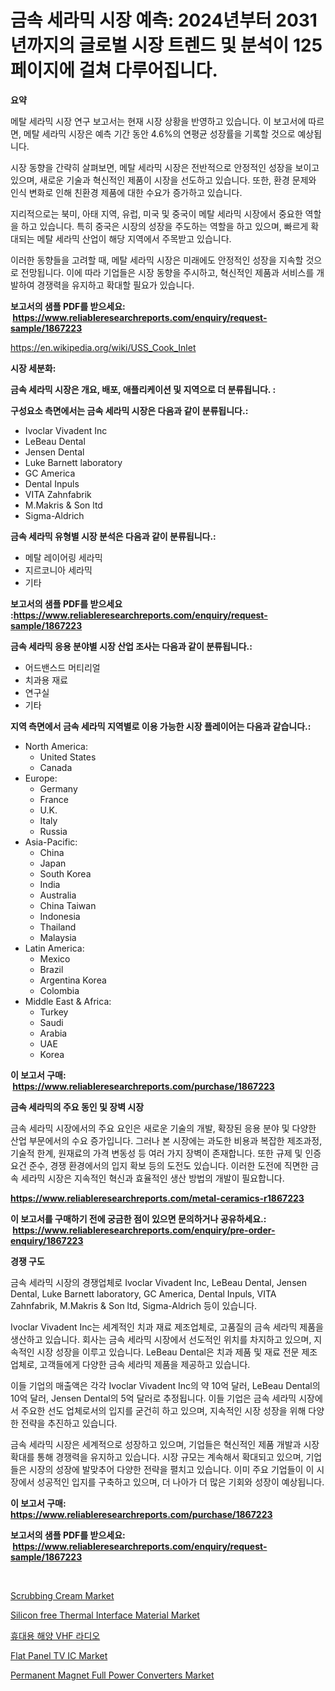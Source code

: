 <p><h1>금속 세라믹 시장 예측: 2024년부터 2031년까지의 글로벌 시장 트렌드 및 분석이 125 페이지에 걸쳐 다루어집니다.</h1></p><p><strong>요약</strong></p>
<p><p>메탈 세라믹 시장 연구 보고서는 현재 시장 상황을 반영하고 있습니다. 이 보고서에 따르면, 메탈 세라믹 시장은 예측 기간 동안 4.6%의 연평균 성장률을 기록할 것으로 예상됩니다. </p><p>시장 동향을 간략히 살펴보면, 메탈 세라믹 시장은 전반적으로 안정적인 성장을 보이고 있으며, 새로운 기술과 혁신적인 제품이 시장을 선도하고 있습니다. 또한, 환경 문제와 인식 변화로 인해 친환경 제품에 대한 수요가 증가하고 있습니다. </p><p>지리적으로는 북미, 아태 지역, 유럽, 미국 및 중국이 메탈 세라믹 시장에서 중요한 역할을 하고 있습니다. 특히 중국은 시장의 성장을 주도하는 역할을 하고 있으며, 빠르게 확대되는 메탈 세라믹 산업이 해당 지역에서 주목받고 있습니다.</p><p>이러한 동향들을 고려할 때, 메탈 세라믹 시장은 미래에도 안정적인 성장을 지속할 것으로 전망됩니다. 이에 따라 기업들은 시장 동향을 주시하고, 혁신적인 제품과 서비스를 개발하여 경쟁력을 유지하고 확대할 필요가 있습니다.</p></p>
<p><strong>보고서의 샘플 PDF를 받으세요: &nbsp;<a href="https://www.reliableresearchreports.com/enquiry/request-sample/1867223">https://www.reliableresearchreports.com/enquiry/request-sample/1867223</a></strong></p>
<p><a href="https://en.wikipedia.org/wiki/USS_Cook_Inlet">https://en.wikipedia.org/wiki/USS_Cook_Inlet</a></p>
<p><strong>시장 세분화:</strong></p>
<p><strong> 금속 세라믹 시장은 개요, 배포, 애플리케이션 및 지역으로 더 분류됩니다. :</strong></p>
<p><strong>구성요소 측면에서는 금속 세라믹 시장은 다음과 같이 분류됩니다.:</strong></p>
<p><ul><li>Ivoclar Vivadent Inc</li><li>LeBeau Dental</li><li>Jensen Dental</li><li>Luke Barnett laboratory</li><li>GC America</li><li>Dental Inpuls</li><li>VITA Zahnfabrik</li><li>M.Makris & Son ltd</li><li>Sigma-Aldrich</li></ul></p>
<p><strong> 금속 세라믹 유형별 시장 분석은 다음과 같이 분류됩니다.:</strong></p>
<p><ul><li>메탈 레이어링 세라믹</li><li>지르코니아 세라믹</li><li>기타</li></ul></p>
<p><strong>보고서의 샘플 PDF를 받으세요 :<a href="https://www.reliableresearchreports.com/enquiry/request-sample/1867223">https://www.reliableresearchreports.com/enquiry/request-sample/1867223</a></strong></p>
<p><strong> 금속 세라믹 응용 분야별 시장 산업 조사는 다음과 같이 분류됩니다.:</strong></p>
<p><ul><li>어드밴스드 머티리얼</li><li>치과용 재료</li><li>연구실</li><li>기타</li></ul></p>
<p><strong>지역 측면에서 금속 세라믹 지역별로 이용 가능한 시장 플레이어는 다음과 같습니다.:</strong></p>
<p><ul>
    <li>
        North America:
        <ul>
            <li>United States</li>
            <li>Canada</li>
        </ul>
    </li>
    <li>
        Europe:
        <ul>
            <li>Germany</li>
            <li>France</li>
            <li>U.K.</li>
            <li>Italy</li>
            <li>Russia</li>
        </ul>
    </li>
    <li>
        Asia-Pacific:
        <ul>
            <li>China</li>
            <li>Japan</li>
            <li>South Korea</li>
            <li>India</li>
            <li>Australia</li>
            <li>China Taiwan</li>
            <li>Indonesia</li>
            <li>Thailand</li>
            <li>Malaysia</li>
        </ul>
    </li>
    <li>
        Latin America:
        <ul>
            <li>Mexico</li>
            <li>Brazil</li>
            <li>Argentina Korea</li>
            <li>Colombia</li>
        </ul>
    </li>
    <li>
        Middle East & Africa:
        <ul>
            <li>Turkey</li>
            <li>Saudi</li>
            <li>Arabia</li>
            <li>UAE</li>
            <li>Korea</li>
        </ul>
    </li>
    </ul></p>
<p><strong>이 보고서 구매: &nbsp;<a href="https://www.reliableresearchreports.com/purchase/1867223">https://www.reliableresearchreports.com/purchase/1867223</a></strong></p>
<p><strong>금속 세라믹의 주요 동인 및 장벽 시장</strong></p>
<p><p>금속 세라믹 시장에서의 주요 요인은 새로운 기술의 개발, 확장된 응용 분야 및 다양한 산업 부문에서의 수요 증가입니다. 그러나 본 시장에는 과도한 비용과 복잡한 제조과정, 기술적 한계, 원재료의 가격 변동성 등 여러 가지 장벽이 존재합니다. 또한 규제 및 인증 요건 준수, 경쟁 환경에서의 입지 확보 등의 도전도 있습니다. 이러한 도전에 직면한 금속 세라믹 시장은 지속적인 혁신과 효율적인 생산 방법의 개발이 필요합니다.</p></p>
<p><strong><a href="https://www.reliableresearchreports.com/metal-ceramics-r1867223">https://www.reliableresearchreports.com/metal-ceramics-r1867223</a></strong></p>
<p><strong>이 보고서를 구매하기 전에 궁금한 점이 있으면 문의하거나 공유하세요.: &nbsp;<a href="https://www.reliableresearchreports.com/enquiry/pre-order-enquiry/1867223">https://www.reliableresearchreports.com/enquiry/pre-order-enquiry/1867223</a></strong></p>
<p><strong>경쟁 구도</strong></p>
<p><p>금속 세라믹 시장의 경쟁업체로 Ivoclar Vivadent Inc, LeBeau Dental, Jensen Dental, Luke Barnett laboratory, GC America, Dental Inpuls, VITA Zahnfabrik, M.Makris & Son ltd, Sigma-Aldrich 등이 있습니다. </p><p>Ivoclar Vivadent Inc는 세계적인 치과 재료 제조업체로, 고품질의 금속 세라믹 제품을 생산하고 있습니다. 회사는 금속 세라믹 시장에서 선도적인 위치를 차지하고 있으며, 지속적인 시장 성장을 이루고 있습니다. LeBeau Dental은 치과 제품 및 재료 전문 제조업체로, 고객들에게 다양한 금속 세라믹 제품을 제공하고 있습니다. </p><p>이들 기업의 매출액은 각각 Ivoclar Vivadent Inc의 약 10억 달러, LeBeau Dental의 10억 달러, Jensen Dental의 5억 달러로 추정됩니다. 이들 기업은 금속 세라믹 시장에서 주요한 선도 업체로서의 입지를 굳건히 하고 있으며, 지속적인 시장 성장을 위해 다양한 전략을 추진하고 있습니다.</p><p>금속 세라믹 시장은 세계적으로 성장하고 있으며, 기업들은 혁신적인 제품 개발과 시장 확대를 통해 경쟁력을 유지하고 있습니다. 시장 규모는 계속해서 확대되고 있으며, 기업들은 시장의 성장에 발맞추어 다양한 전략을 펼치고 있습니다. 이미 주요 기업들이 이 시장에서 성공적인 입지를 구축하고 있으며, 더 나아가 더 많은 기회와 성장이 예상됩니다.</p></p>
<p><strong>이 보고서 구매: &nbsp; <a href="https://www.reliableresearchreports.com/purchase/1867223">https://www.reliableresearchreports.com/purchase/1867223</a></strong></p>
<p><strong>보고서의 샘플 PDF를 받으세요: &nbsp;<a href="https://www.reliableresearchreports.com/enquiry/request-sample/1867223">https://www.reliableresearchreports.com/enquiry/request-sample/1867223</a></strong><strong></strong></p>
<p>&nbsp;</p>
<p><p><a href="https://github.com/EveKerluke2023/Market-Research-Report-List-2/blob/main/scrubbing-cream-market.md">Scrubbing Cream Market</a></p><p><a href="https://medium.com/@marcoshoppe2023/silicon-free-thermal-interface-material-market-global-market-share-and-ranking-overall-sales-and-3ca7cd8c95b5">Silicon free Thermal Interface Material Market</a></p><p><a href="https://medium.com/@derrickmafrks96745/%EC%86%90%EC%9E%A1%EC%9D%B4%ED%98%95-%ED%95%B4%EC%96%91-vhf-%EB%9D%BC%EB%94%94%EC%98%A4-%EC%8B%9C%EC%9E%A5-%EA%B0%9C%EC%9A%94-2024%EB%85%84%EB%B6%80%ED%84%B0-2031%EB%85%84%EA%B9%8C%EC%A7%80%EC%9D%98-%EA%B8%80%EB%A1%9C%EB%B2%8C-%EC%8B%9C%EC%9E%A5-%EB%8F%99%ED%96%A5-%EB%B0%8F-%EC%A0%84%EB%A7%9D-6d01d609d21c">휴대용 해양 VHF 라디오</a></p><p><a href="https://medium.com/@samantha.welch56767/deep-dive-into-the-flat-panel-tv-ic-market-itstrends-market-segmentation-and-competitive-26330b928138">Flat Panel TV IC Market</a></p><p><a href="https://issuu.com/reportprime-2/docs/permanent-magnet-full-power-converters-market-size">Permanent Magnet Full Power Converters Market</a></p></p>